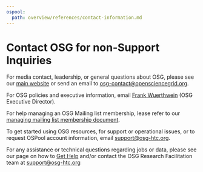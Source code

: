 ```yaml
---
ospool:
  path: overview/references/contact-information.md
---
```


Contact OSG for non-Support Inquiries 
====================================

For media contact, leadership, or general questions about OSG, please see our
[main website](https://osg-htc.org/contact) or send an email to osg-contact@opensciencegrid.org.

For OSG policies and executive information, email [Frank Wuerthwein](fkw@ucsd.edu) (OSG Executive Director).

For help managing an OSG Mailing list membership, lease refer to our [managing mailing list membership document](https://osg-htc.org/community/mailing-lists).

To get started using OSG resources, for support or operational issues, or to request OSPool account information, email [support@osg-htc.org](support@osg-htc.org).

For any assistance or technical questions regarding jobs or data, please see our page on how to [Get Help](../../../support_and_training/get_help%21/getting-help-from-RCFs/)
and/or contact the OSG Research Facilitation team at [support@osg-htc.org](mailto:support@osg-htc.org)

